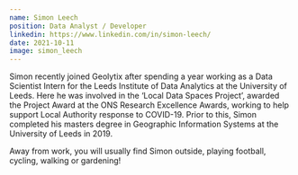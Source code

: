 ```yaml
---
name: Simon Leech
position: Data Analyst / Developer 
linkedin: https://www.linkedin.com/in/simon-leech/
date: 2021-10-11
image: simon_leech
---
```

Simon recently joined Geolytix after spending a year working as a Data Scientist Intern for the Leeds Institute of Data Analytics at the University of Leeds. Here he was involved in the ‘Local Data Spaces Project’, awarded the Project Award at the ONS Research Excellence Awards, working to help support Local Authority response to COVID-19. Prior to this, Simon completed his masters degree in Geographic Information Systems at the University of Leeds in 2019.

Away from work, you will usually find Simon outside, playing football, cycling, walking or gardening!
